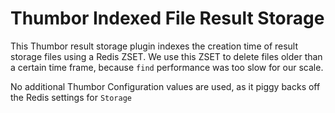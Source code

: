 # Thumbor Indexed File Result Storage

This Thumbor result storage plugin indexes the creation time of result storage files
using a Redis ZSET. We use this ZSET to delete files older than a certain time frame,
because `find` performance was too slow for our scale.

No additional Thumbor Configuration values are used, as it piggy backs off the Redis settings for `Storage`
